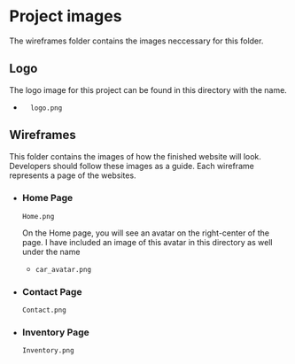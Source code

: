 # Project images
The wireframes folder contains the images neccessary for this folder.
##  Logo
The logo image for this project can be found in this directory with the name.
-       logo.png


##  Wireframes
This folder contains the images of how the finished website will look. Developers should follow these images as a guide.
Each wireframe represents a page of the websites. 
- ### Home Page
      Home.png 
    On the Home page, you will see an avatar on the right-center of the page. I have included an image of this avatar in this directory as well under the name
    -     car_avatar.png

- ### Contact Page
      Contact.png 


- ### Inventory Page
      Inventory.png 


